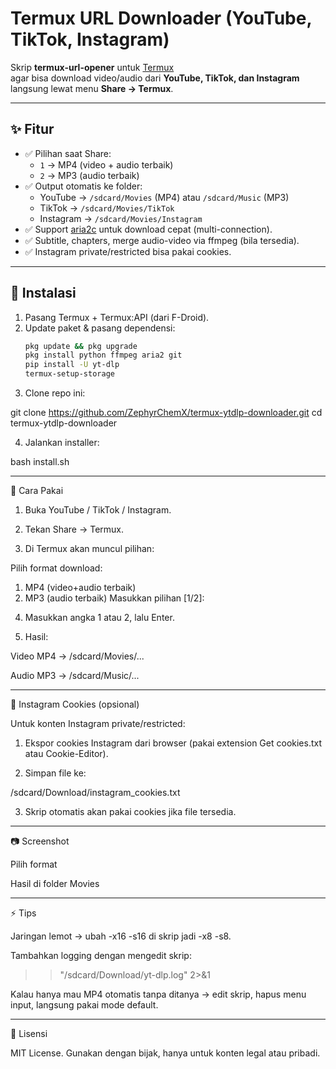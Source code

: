 # Termux URL Downloader (YouTube, TikTok, Instagram)

Skrip **termux-url-opener** untuk [Termux](https://github.com/termux/termux-app)  
agar bisa download video/audio dari **YouTube, TikTok, dan Instagram** langsung lewat menu **Share → Termux**.

---

## ✨ Fitur
- ✅ Pilihan saat Share:
  - `1` → MP4 (video + audio terbaik)
  - `2` → MP3 (audio terbaik)
- ✅ Output otomatis ke folder:
  - YouTube → `/sdcard/Movies` (MP4) atau `/sdcard/Music` (MP3)
  - TikTok → `/sdcard/Movies/TikTok`
  - Instagram → `/sdcard/Movies/Instagram`
- ✅ Support [aria2c](https://aria2.github.io/) untuk download cepat (multi-connection).
- ✅ Subtitle, chapters, merge audio-video via ffmpeg (bila tersedia).
- ✅ Instagram private/restricted bisa pakai cookies.

---

## 🚀 Instalasi

1. Pasang Termux + Termux:API (dari F-Droid).
2. Update paket & pasang dependensi:
   ```bash
   pkg update && pkg upgrade
   pkg install python ffmpeg aria2 git
   pip install -U yt-dlp
   termux-setup-storage

3. Clone repo ini:

git clone https://github.com/ZephyrChemX/termux-ytdlp-downloader.git
cd termux-ytdlp-downloader


4. Jalankan installer:

bash install.sh




---

📖 Cara Pakai

1. Buka YouTube / TikTok / Instagram.


2. Tekan Share → Termux.


3. Di Termux akan muncul pilihan:

Pilih format download:
1) MP4 (video+audio terbaik)
2) MP3 (audio terbaik)
Masukkan pilihan [1/2]:


4. Masukkan angka 1 atau 2, lalu Enter.


5. Hasil:

Video MP4 → /sdcard/Movies/...

Audio MP3 → /sdcard/Music/...





---

🔑 Instagram Cookies (opsional)

Untuk konten Instagram private/restricted:

1. Ekspor cookies Instagram dari browser (pakai extension Get cookies.txt atau Cookie-Editor).


2. Simpan file ke:

/sdcard/Download/instagram_cookies.txt


3. Skrip otomatis akan pakai cookies jika file tersedia.




---

📷 Screenshot

Pilih format



Hasil di folder Movies




---

⚡ Tips

Jaringan lemot → ubah -x16 -s16 di skrip jadi -x8 -s8.

Tambahkan logging dengan mengedit skrip:

>> "/sdcard/Download/yt-dlp.log" 2>&1

Kalau hanya mau MP4 otomatis tanpa ditanya → edit skrip, hapus menu input, langsung pakai mode default.



---

📜 Lisensi

MIT License.
Gunakan dengan bijak, hanya untuk konten legal atau pribadi.
